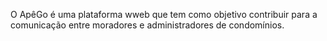 O ApêGo é uma plataforma wweb que tem como objetivo contribuir para a comunicação entre moradores e administradores de condomínios.